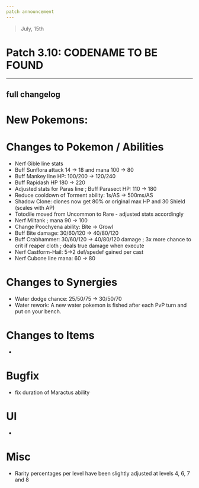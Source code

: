```yaml
---
patch announcement
---
```


> July, 15th

# Patch 3.10: CODENAME TO BE FOUND

---

## full changelog

# New Pokemons:

# Changes to Pokemon / Abilities

- Nerf Gible line stats
- Buff Sunflora attack 14 → 18 and mana 100 → 80
- Buff Mankey line HP: 100/200 → 120/240
- Buff Rapidash HP 180 → 220
- Adjusted stats for Paras line ; Buff Parasect HP: 110 → 180
- Reduce cooldown of Torment ability: 1s/AS → 500ms/AS
- Shadow Clone: clones now get 80% or original max HP and 30 Shield (scales with AP)
- Totodile moved from Uncommon to Rare - adjusted stats accordingly
- Nerf Miltank ; mana 90 → 100
- Change Poochyena ability: Bite → Growl
- Buff Bite damage: 30/60/120 → 40/80/120
- Buff Crabhammer: 30/60/120 → 40/80/120 damage ; 3x more chance to crit if reaper cloth ; deals true damage when execute
- Nerf Castform-Hail: 5→2 def/spedef gained per cast
- Nerf Cubone line mana: 60 → 80

# Changes to Synergies

- Water dodge chance: 25/50/75 → 30/50/70
- Water rework: A new water pokemon is fished after each PvP turn and put on your bench.

# Changes to Items

-

# Bugfix

- fix duration of Maractus ability

# UI

-

# Misc

- Rarity percentages per level have been slightly adjusted at levels 4, 6, 7 and 8

